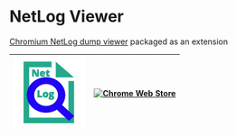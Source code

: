 # NetLog Viewer

[Chromium NetLog dump viewer](https://chromium.googlesource.com/catapult/+/master/netlog_viewer/) packaged as an extension

![NetLog](/images/icon-128.png) | [![Chrome Web Store](https://developer.chrome.com/webstore/images/ChromeWebStore_BadgeWBorder_v2_340x96.png)](https://chrome.google.com/webstore/detail/chromium-netlog-dump-view/hfnehammfofphmomkllapngelnabmcho?hl=en)
------------ | -------------